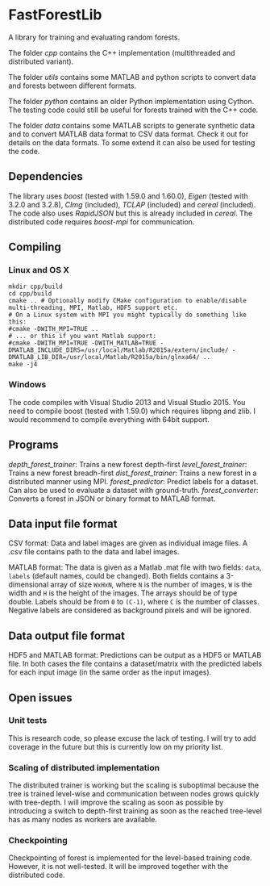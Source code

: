 # FastForestLib

A library for training and evaluating random forests.

The folder _cpp_ contains the C++ implementation (multithreaded and distributed variant).

The folder _utils_ contains some MATLAB and python scripts to convert data and forests between different formats.

The folder _python_ contains an older Python implementation using Cython. The testing code could still be useful for forests trained with the C++ code.

The folder _data_ contains some MATLAB scripts to generate synthetic data and to convert MATLAB data format to CSV data format. Check it out for details on the data formats. To some extend it can also be used for testing the code.

## Dependencies
The library uses _boost_ (tested with 1.59.0 and 1.60.0), _Eigen_ (tested with 3.2.0 and 3.2.8), _CImg_ (included), _TCLAP_ (included) and _cereal_ (included). The code also uses _RapidJSON_ but this is already included in _cereal_.
The distributed code requires _boost-mpi_ for communication.

## Compiling

### Linux and OS X

```
mkdir cpp/build
cd cpp/build
cmake .. # Optionally modify CMake configuration to enable/disable multi-threading, MPI, Matlab, HDF5 support etc.
# On a Linux system with MPI you might typically do something like this:
#cmake -DWITH_MPI=TRUE ..
# ... or this if you want Matlab support:
#cmake -DWITH_MPI=TRUE -DWITH_MATLAB=TRUE -DMATLAB_INCLUDE_DIRS=/usr/local/Matlab/R2015a/extern/include/ -DMATLAB_LIB_DIR=/usr/local/Matlab/R2015a/bin/glnxa64/ ..
make -j4
```

### Windows

The code compiles with Visual Studio 2013 and Visual Studio 2015. You need to compile boost (tested with 1.59.0) which requires libpng and zlib.
I would recommend to compile everything with 64bit support.

## Programs
_depth_forest_trainer_: Trains a new forest depth-first
_level_forest_trainer_: Trains a new forest breadh-first
_dist_forest_trainer_: Trains a new forest in a distributed manner using MPI.
_forest_predictor_: Predict labels for a dataset. Can also be used to evaluate a dataset with ground-truth.
_forest_converter_: Converts a forest in JSON or binary format to MATLAB format.

## Data input file format

CSV format:
Data and label images are given as individual image files. A .csv file contains path to the data and label images.

MATLAB format:
The data is given as a Matlab .mat file with two fields: `data`, `labels` (default names, could be changed).
Both fields contains a 3-dimensional array of size `WxHxN`,
where `N` is the number of images, `W` is the width and `H` is the height of the images.
The arrays should be of type double.
Labels should be from `0` to `(C-1)`, where `C` is the number of classes. Negative labels are considered as background pixels and will be ignored.

## Data output file format

HDF5 and MATLAB format:
Predictions can be output as a HDF5 or MATLAB file. In both cases the file contains a dataset/matrix with the predicted labels for each input image (in the same order as the input images).

## Open issues

### Unit tests

This is research code, so please excuse the lack of testing. I will try to add coverage in the future but this is currently low on my priority list.

### Scaling of distributed implementation

The distributed trainer is working but the scaling is suboptimal because the tree is trained level-wise and communication between nodes grows quickly with tree-depth. I will improve the scaling as soon as possible by introducing a switch to depth-first training as soon as the reached tree-level has as many nodes as workers are available.

### Checkpointing

Checkpointing of forest is implemented for the level-based training code. However, it is not well-tested. It will be improved together with the distributed code.
